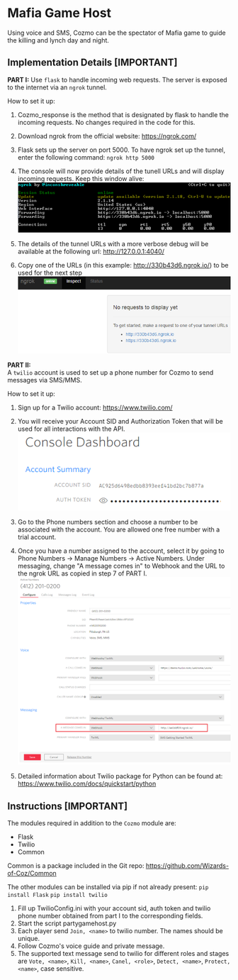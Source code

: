 # Mafia Game Host
Using voice and SMS, Cozmo can be the spectator of Mafia game to guide the killing and lynch day and night.

## Implementation Details [IMPORTANT]

**PART I:**
Use `flask` to handle incoming web requests. The server is exposed to the internet via an `ngrok` tunnel.

How to set it up:

1. Cozmo_response is the method that is designated by flask to handle the incoming requests. No changes required in the code for this.

2. Download ngrok from the official website: https://ngrok.com/

3. Flask sets up the server on port 5000. To have ngrok set up the tunnel, enter the following command: `ngrok http 5000`
4. The console will now provide details of the tunell URLs and will display incoming requests. Keep this window alive:
![Ngrok Console](/ReadmeImage/ngrok_console.png?raw=true "Ngrok Console")
5. The details of the tunnel URLs with a more verbose debug will be available at the following url: http://127.0.0.1:4040/
6. Copy one of the URLs (in this example: http://330b43d6.ngrok.io/) to be used for the next step
![Ngrok](/ReadmeImage/ngrok.png?raw=true "Ngrok")

**PART II:**	
A `twilio` account is used to set up a phone number for Cozmo to send messages via SMS/MMS.

How to set it up:

1. Sign up for a Twilio account: https://www.twilio.com/

2. You will receive your Account SID and Authorization Token that will be used for all interactions with the API.
![Twilio](/ReadmeImage/twilio.png?raw=true "Twilio")

3. Go to the Phone numbers section and choose a number to be associated with the account. You are allowed one free number with a trial account.
4. Once you have a number assigned to the account, select it by going to Phone Numbers -> Manage Numbers -> Active Numbers. Under messaging, change "A message comes in" to Webhook and the URL to the ngrok URL as copied in step 7 of PART I.
![Twilio Config](/ReadmeImage/twilio_config.png?raw=true "Twilio Config")

5. Detailed information about Twilio package for Python can be found at: https://www.twilio.com/docs/quickstart/python

## Instructions [IMPORTANT]

The modules required in addition to the `Cozmo` module are:

* Flask
* Twilio
* Common


Common is a package included in the Git repo: https://github.com/Wizards-of-Coz/Common

The other modules can be installed via pip if not already present:
`pip install Flask`
`pip install twilio`

1. Fill up TwilioConfig.ini with your account sid, auth token and twilio phone number obtained from part I to the corresponding fields.
2. Start the script partygamehost.py
3. Each player send `Join, <name>` to twilio number. The names should be unique.
4. Follow Cozmo's voice guide and private message.
5. The supported text message send to twilio for different roles and stages are
`Vote, <name>`, `Kill, <name>`, `Canel, <role>`, `Detect, <name>`, `Protect, <name>`, case sensitive.
